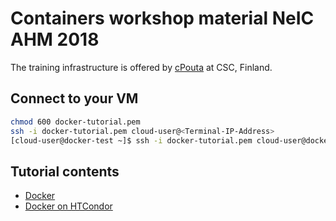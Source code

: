 
# Containers workshop material NeIC AHM 2018

The training infrastructure is offered by [cPouta](https://research.csc.fi/cpouta) at CSC, Finland.

Connect to your VM
--------------------
```bash
chmod 600 docker-tutorial.pem 
ssh -i docker-tutorial.pem cloud-user@<Terminal-IP-Address>
[cloud-user@docker-test ~]$ ssh -i docker-tutorial.pem cloud-user@docker-tutorial-[1-17]
```
Tutorial contents
------------------
* [Docker](https://github.com/abdulrahmanazab/docker-training-neic/blob/master/docker.md)
* [Docker on HTCondor](https://github.com/abdulrahmanazab/docker-training-neic/blob/master/docker-htcondor.md)
